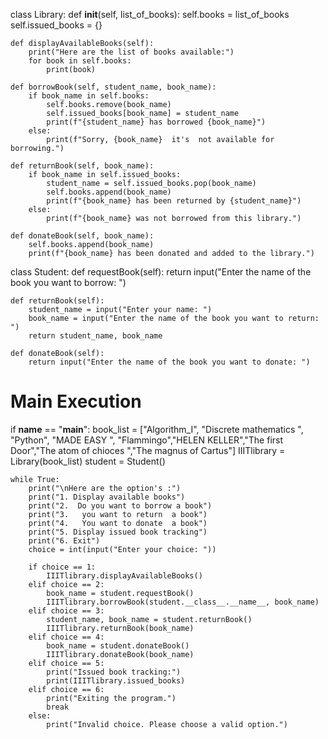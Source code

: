 class Library:
    def __init__(self, list_of_books):
        self.books = list_of_books
        self.issued_books = {}

    def displayAvailableBooks(self):
        print("Here are the list of books available:")
        for book in self.books:
            print(book)

    def borrowBook(self, student_name, book_name):
        if book_name in self.books:
            self.books.remove(book_name)
            self.issued_books[book_name] = student_name
            print(f"{student_name} has borrowed {book_name}")
        else:
            print(f"Sorry, {book_name}  it's  not available for borrowing.")

    def returnBook(self, book_name):
        if book_name in self.issued_books:
            student_name = self.issued_books.pop(book_name)
            self.books.append(book_name)
            print(f"{book_name} has been returned by {student_name}")
        else:
            print(f"{book_name} was not borrowed from this library.")

    def donateBook(self, book_name):
        self.books.append(book_name)
        print(f"{book_name} has been donated and added to the library.")

class Student:
    def requestBook(self):
        return input("Enter the name of the book you want to borrow: ")

    def returnBook(self):
        student_name = input("Enter your name: ")
        book_name = input("Enter the name of the book you want to return: ")
        return student_name, book_name

    def donateBook(self):
        return input("Enter the name of the book you want to donate: ")

# Main Execution
if __name__ == "__main__":
    book_list = ["Algorithm_I", "Discrete mathematics ", "Python", "MADE EASY ", "Flammingo","HELEN KELLER","The first Door","The atom of chioces ","The magnus of Cartus"]
    IIITlibrary = Library(book_list)
    student = Student()

    while True:
        print("\nHere are the option's :")
        print("1. Display available books")
        print("2.  Do you want to borrow a book")
        print("3.   you want to return  a book")
        print("4.   You want to donate  a book")
        print("5. Display issued book tracking")
        print("6. Exit")
        choice = int(input("Enter your choice: "))

        if choice == 1:
            IIITlibrary.displayAvailableBooks()
        elif choice == 2:
            book_name = student.requestBook()
            IIITlibrary.borrowBook(student.__class__.__name__, book_name)
        elif choice == 3:
            student_name, book_name = student.returnBook()
            IIITlibrary.returnBook(book_name)
        elif choice == 4:
            book_name = student.donateBook()
            IIITlibrary.donateBook(book_name)
        elif choice == 5:
            print("Issued book tracking:")
            print(IIITlibrary.issued_books)
        elif choice == 6:
            print("Exiting the program.")
            break
        else:
            print("Invalid choice. Please choose a valid option.")


        
